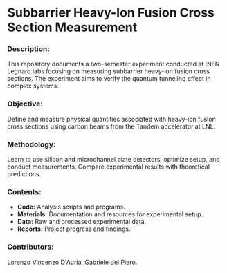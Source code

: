# Subbarrier Heavy-Ion Fusion Cross Section Measurement

### Description:
This repository documents a two-semester experiment conducted at INFN Legnaro labs focusing on measuring subbarrier heavy-ion fusion cross sections. The experiment aims to verify the quantum tunneling effect in complex systems.

### Objective:
Define and measure physical quantities associated with heavy-ion fusion cross sections using carbon beams from the Tandem accelerator at LNL.

### Methodology:
Learn to use silicon and microchannel plate detectors, optimize setup, and conduct measurements. Compare experimental results with theoretical predictions.

### Contents:
- **Code:** Analysis scripts and programs.
- **Materials:** Documentation and resources for experimental setup.
- **Data:** Raw and processed experimental data.
- **Reports:** Project progress and findings.

### Contributors:
Lorenzo Vincenzo D'Auria, Gabriele del Piero.
